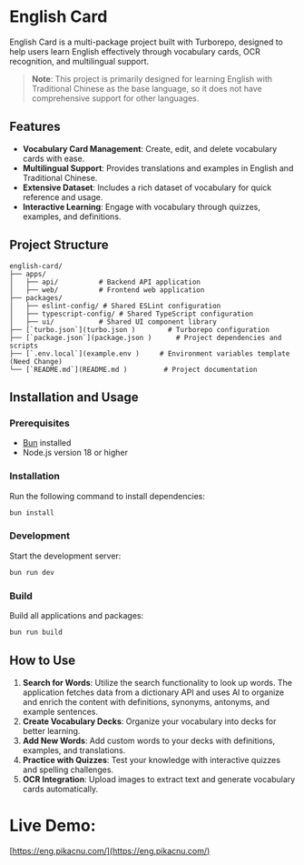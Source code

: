# English Card

English Card is a multi-package project built with Turborepo, designed to help users learn English effectively through vocabulary cards, OCR recognition, and multilingual support.

> **Note**: This project is primarily designed for learning English with Traditional Chinese as the base language, so it does not have comprehensive support for other languages.

## Features

- **Vocabulary Card Management**: Create, edit, and delete vocabulary cards with ease.
- **Multilingual Support**: Provides translations and examples in English and Traditional Chinese.
- **Extensive Dataset**: Includes a rich dataset of vocabulary for quick reference and usage.
- **Interactive Learning**: Engage with vocabulary through quizzes, examples, and definitions.

## Project Structure

```
english-card/
├── apps/
│   ├── api/          # Backend API application
│   ├── web/          # Frontend web application
├── packages/
│   ├── eslint-config/ # Shared ESLint configuration
│   ├── typescript-config/ # Shared TypeScript configuration
│   ├── ui/           # Shared UI component library
├── [`turbo.json`](turbo.json )        # Turborepo configuration
├── [`package.json`](package.json )      # Project dependencies and scripts
├── [`.env.local`](example.env )     # Environment variables template (Need Change)
└── [`README.md`](README.md )         # Project documentation
```

## Installation and Usage

### Prerequisites

- [Bun](https://bun.sh) installed
- Node.js version 18 or higher

### Installation

Run the following command to install dependencies:

```bash
bun install
```

### Development

Start the development server:

```bash
bun run dev
```

### Build

Build all applications and packages:

```bash
bun run build
```

## How to Use
1. **Search for Words**: Utilize the search functionality to look up words. The application fetches data from a dictionary API and uses AI to organize and enrich the content with definitions, synonyms, antonyms, and example sentences.
2. **Create Vocabulary Decks**: Organize your vocabulary into decks for better learning.
3. **Add New Words**: Add custom words to your decks with definitions, examples, and translations.
4. **Practice with Quizzes**: Test your knowledge with interactive quizzes and spelling challenges.
5. **OCR Integration**: Upload images to extract text and generate vocabulary cards automatically.

# Live Demo:

[https://eng.pikacnu.com/](https://eng.pikacnu.com/)